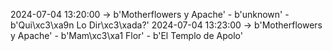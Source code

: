 2024-07-04 13:20:00 -> b'Motherflowers y Apache' - b'unknown' - b'Qui\xc3\xa9n Lo Dir\xc3\xada?'
2024-07-04 13:23:00 -> b'Motherflowers y Apache' - b'Mam\xc3\xa1 Flor' - b'El Templo de Apolo'

